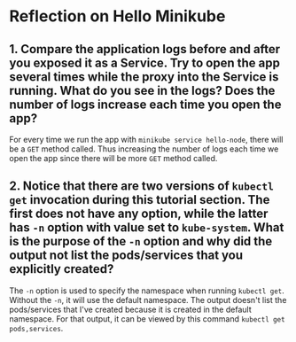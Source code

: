# Reflection on Hello Minikube

## 1. Compare the application logs before and after you exposed it as a Service. Try to open the app several times while the proxy into the Service is running. What do you see in the logs? Does the number of logs increase each time you open the app?

For every time we run the app with `minikube service hello-node`, there will be a `GET` method called. Thus increasing the number of logs each time we open the app since there will be more `GET` method called.

## 2. Notice that there are two versions of `kubectl get` invocation during this tutorial section. The first does not have any option, while the latter has `-n` option with value set to `kube-system`. What is the purpose of the `-n` option and why did the output not list the pods/services that you explicitly created?

The `-n` option is used to specify the namespace when running `kubectl get`. Without the `-n`, it will use the default namespace. The output doesn't list the pods/services that I've created because it is created in the default namespace. For that output, it can be viewed by this command `kubectl get pods,services`.
